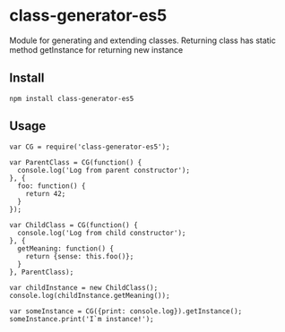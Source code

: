 class-generator-es5
============

Module for generating and extending classes. Returning class has static method getInstance for returning new instance

Install
-------
    npm install class-generator-es5

Usage
-------
    var CG = require('class-generator-es5');

    var ParentClass = CG(function() {
      console.log('Log from parent constructor');
    }, {
      foo: function() {
        return 42;
      }  
    });
    
    var ChildClass = CG(function() {
      console.log('Log from child constructor');
    }, {
      getMeaning: function() {
        return {sense: this.foo()};
      }
    }, ParentClass);
    
    var childInstance = new ChildClass();
    console.log(childInstance.getMeaning());
    
    var someInstance = CG({print: console.log}).getInstance();
    someInstance.print('I`m instance!');
